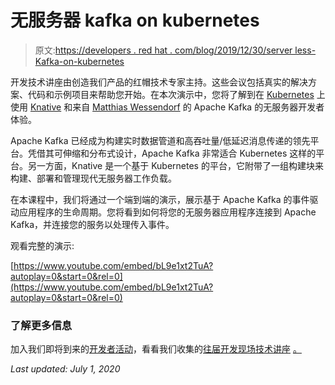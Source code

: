 # 无服务器 kafka on kubernetes

> 原文:[https://developers . red hat . com/blog/2019/12/30/server less-Kafka-on-kubernetes](https://developers.redhat.com/blog/2019/12/30/serverless-kafka-on-kubernetes)

开发技术讲座由创造我们产品的红帽技术专家主持。这些会议包括真实的解决方案、代码和示例项目来帮助您开始。在本次演示中，您将了解到在 [Kubernetes](https://developers.redhat.com/topics/kubernetes/) 上使用 [Knative](https://developers.redhat.com/topics/serverless-architecture/) 和来自 [Matthias Wessendorf](https://developers.redhat.com/blog/author/mwessend/) 的 Apache Kafka 的无服务器开发者体验。

Apache Kafka 已经成为构建实时数据管道和高吞吐量/低延迟消息传递的领先平台。凭借其可伸缩和分布式设计，Apache Kafka 非常适合 Kubernetes 这样的平台。另一方面，Knative 是一个基于 Kubernetes 的平台，它附带了一组构建块来构建、部署和管理现代无服务器工作负载。

在本课程中，我们将通过一个端到端的演示，展示基于 Apache Kafka 的事件驱动应用程序的生命周期。您将看到如何将您的无服务器应用程序连接到 Apache Kafka，并连接您的服务以处理传入事件。

观看完整的演示:

[https://www.youtube.com/embed/bL9e1xt2TuA?autoplay=0&start=0&rel=0](https://www.youtube.com/embed/bL9e1xt2TuA?autoplay=0&start=0&rel=0)

### **了解更多信息**

加入我们即将到来的[开发者活动](https://developers.redhat.com/events/)，看看我们收集的[往届开发现场技术讲座](https://developers.redhat.com/devnation/?page=0) [。](https://developers.redhat.com/events/)

*Last updated: July 1, 2020*